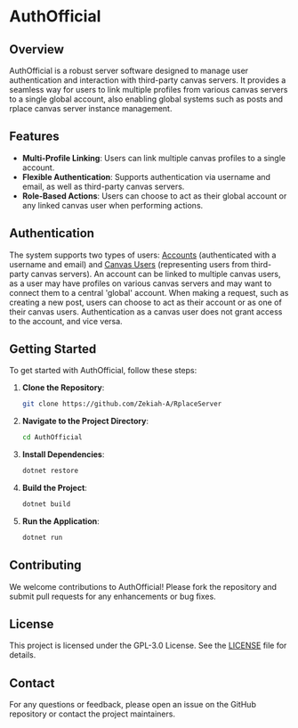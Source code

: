 # AuthOfficial

## Overview

AuthOfficial is a robust server software designed to manage user authentication and interaction with third-party canvas servers. It provides a seamless way for users to link multiple profiles from various canvas servers to a single global account, also enabling global systems such as posts and rplace canvas server instance management.

## Features

- **Multi-Profile Linking**: Users can link multiple canvas profiles to a single account.
- **Flexible Authentication**: Supports authentication via username and email, as well as third-party canvas servers.
- **Role-Based Actions**: Users can choose to act as their global account or any linked canvas user when performing actions.

## Authentication

The system supports two types of users: [Accounts](./DataModel/Account.cs) (authenticated with a username and email) and [Canvas Users](./DataModel/CanvasUser.cs) (representing users from third-party canvas servers). An account can be linked to multiple canvas users, as a user may have profiles on various canvas servers and may want to connect them to a central 'global' account. When making a request, such as creating a new post, users can choose to act as their account or as one of their canvas users. Authentication as a canvas user does not grant access to the account, and vice versa.

## Getting Started

To get started with AuthOfficial, follow these steps:

1. **Clone the Repository**:
    ```sh
    git clone https://github.com/Zekiah-A/RplaceServer
    ```
2. **Navigate to the Project Directory**:
    ```sh
    cd AuthOfficial
    ```
3. **Install Dependencies**:
    ```sh
    dotnet restore
    ```
4. **Build the Project**:
    ```sh
    dotnet build
    ```
5. **Run the Application**:
    ```sh
    dotnet run
    ```

## Contributing

We welcome contributions to AuthOfficial! Please fork the repository and submit pull requests for any enhancements or bug fixes.

## License

This project is licensed under the GPL-3.0 License. See the [LICENSE](../LICENSE) file for details.

## Contact

For any questions or feedback, please open an issue on the GitHub repository or contact the project maintainers.
